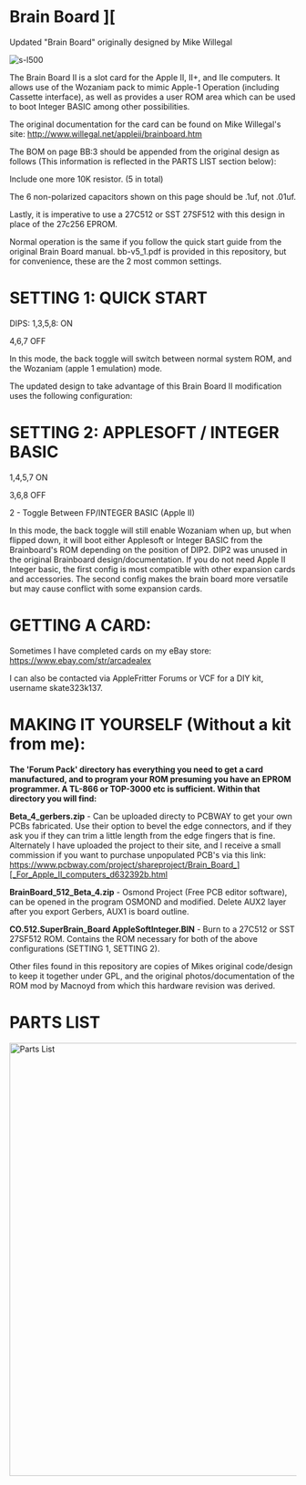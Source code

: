 # Brain Board ][
Updated "Brain Board" originally designed by Mike Willegal

![s-l500](https://user-images.githubusercontent.com/20172602/217665056-29c14f80-c498-4fa3-8919-e9a7e37e5e0b.jpeg)

The Brain Board II is a slot card for the Apple II, II+, and IIe computers. It allows use of the Wozaniam pack to mimic Apple-1 Operation (including Cassette interface), as well as provides a user ROM area which can be used to boot Integer BASIC among other possibilities. 

The original documentation for the card can be found on Mike Willegal's site: http://www.willegal.net/appleii/brainboard.htm

The BOM on page BB:3 should be appended from the original design as follows (This information is reflected in the PARTS LIST section below):

Include one more 10K resistor. (5 in total)

The 6 non-polarized capacitors shown on this page should be .1uf, not .01uf. 

Lastly, it is imperative to use a 27C512 or SST 27SF512 with this design in place of the 27c256 EPROM.


Normal operation is the same if you follow the quick start guide from the original Brain Board manual. bb-v5_1.pdf is provided in this repository, but for convenience, these are the 2 most common settings. 

# SETTING 1: QUICK START

DIPS:
1,3,5,8: ON

4,6,7 OFF

In this mode, the back toggle will switch between normal system ROM, and the Wozaniam (apple 1 emulation) mode.

The updated design to take advantage of this Brain Board II modification uses the following configuration:

# SETTING 2: APPLESOFT / INTEGER BASIC

1,4,5,7 ON

3,6,8 OFF

2 - Toggle Between FP/INTEGER BASIC (Apple II)

In this mode, the back toggle will still enable Wozaniam when up, but when flipped down, it will boot either Applesoft or Integer BASIC from the Brainboard's ROM depending on the position of DIP2. DIP2 was unused in the original Brainboard design/documentation. If you do not need Apple II Integer basic, the first config is most compatible with other expansion cards and accessories. The second config makes the brain board more versatile but may cause conflict with some expansion cards.

# GETTING A CARD:
Sometimes I have completed cards on my eBay store:
https://www.ebay.com/str/arcadealex

I can also be contacted via AppleFritter Forums or VCF for a DIY kit, username skate323k137.

# MAKING IT YOURSELF (Without a kit from me):

**The 'Forum Pack' directory has everything you need to get a card manufactured, and to program your ROM presuming you have an EPROM programmer. A TL-866 or TOP-3000 etc is sufficient. Within that directory you will find:**

**Beta_4_gerbers.zip** - Can be uploaded directy to PCBWAY to get your own PCBs fabricated. Use their option to bevel the edge connectors, and if they ask you if they can trim a little length from the edge fingers that is fine. Alternately I have uploaded the project to their site, and I receive a small commission if you want to purchase unpopulated PCB's via this link: https://www.pcbway.com/project/shareproject/Brain_Board_][_For_Apple_II_computers_d632392b.html

**BrainBoard_512_Beta_4.zip** - Osmond Project (Free PCB editor software), can be opened in the program OSMOND and modified. Delete AUX2 layer after you export Gerbers, AUX1 is board outline. 

**CO.512.SuperBrain_Board AppleSoftInteger.BIN** - Burn to a 27C512 or SST 27SF512 ROM. Contains the ROM necessary for both of the above configurations (SETTING 1, SETTING 2).

Other files found in this repository are copies of Mikes original code/design to keep it together under GPL, and the original photos/documentation of the ROM mod by Macnoyd from which this hardware revision was derived. 

# PARTS LIST

<img width="759" alt="Parts List" src="https://user-images.githubusercontent.com/20172602/217967094-c93ea15a-7407-4f5b-b446-b7429ac69a04.png">


